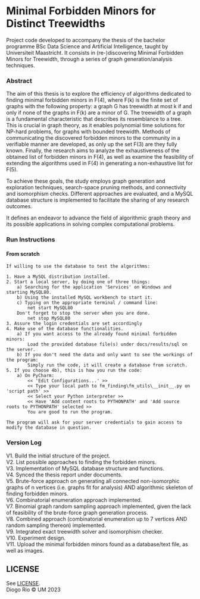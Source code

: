 # Minimal Forbidden Minors for Distinct Treewidths

Project code developed to accompany the thesis of the bachelor programme BSc Data Science and Artificial Intelligence, 
taught by Universiteit Maastricht. 
It consists in (re-)discovering Minimal Forbidden Minors for Treewidth, 
through a series of graph generation/analysis techniques.

### Abstract
The aim of this thesis is to explore the efficiency of algorithms dedicated to finding minimal forbidden minors in 
F(4), where F(k) is the finite set of graphs with the following property: a graph G has treewidth at most k if and 
only if none of the graphs in F(k) are a minor of G. The treewidth of a graph is a fundamental characteristic that 
describes its resemblance to a tree. This is crucial in graph theory, as it enables polynomial time solutions for 
NP-hard problems, for graphs with bounded treewidth. Methods of communicating the discovered forbidden minors to the 
community in a verifiable manner are developed, as only up the set F(3) are they fully known. Finally, the research 
aims to analyze the exhaustiveness of the obtained list of forbidden minors in F(4), as well as examine the 
feasibility of extending the algorithms used in F(4) in generating a non-exhaustive list for F(5).

To achieve these goals, the study employs graph generation and exploration techniques, search-space pruning methods, and 
connectivity and isomorphism checks. Different approaches are evaluated, and a MySQL database structure is implemented 
to facilitate the sharing of any research outcomes.

It defines an endeavor to advance the field of algorithmic 
graph theory and its possible applications in solving complex computational problems.


### Run Instructions
#### From scratch
```
If willing to use the database to test the algorithms:

1. Have a MySQL distribution installed.
2. Start a local server, by doing one of three things:
    a) Searching for the application 'Services' on Windows and starting MySQL80.
    b) Using the installed MySQL workbench to start it.
    c) Typing on the appropriate terminal / command line:
        net start MySQL80
    Don't forget to stop the server when you are done.
        net stop MySQL80
3. Assure the login credentials are set accordingly
4. Make use of the database functionalities.
    a) If you want access to the already found minimal forbidden minors:   
        Load the provided database file(s) under docs/results/sql on the server.
    b) If you don't need the data and only want to see the workings of the program:
        Simply run the code, it will create a database from scratch.
5. If you choose 4b), this is how you run the code:
    a) On PyCharm:
        << 'Edit Configurations...' >>
        << Type your local path to fm_finding\fm_utils\__init__.py on 'script path' >>
        << Select your Python interpreter >>
        << Have 'Add content roots to PYTHONPATH' and 'Add source roots to PYTHONPATH' selected >>
        You are good to run the program. 
        
The program will ask for your server credentials to gain access to modify the database in question.
```

### Version Log
V1. Build the initial structure of the project.\
V2. List possible approaches to finding the forbidden minors.\
V3. Implementation of MySQL database structure and functions.\
V4. Synced the thesis report under documents.\
V5. Brute-force approach on generating all connected non-isomorphic graphs of n vertices (i.e. graphs fit for analysis)
AND algorithmic skeleton of finding forbidden minors.\
V6. Combinatorial enumeration approach implemented.\
V7. Binomial graph random sampling approach implemented, given the lack of feasibility 
of the brute-force graph generation process.\
V8. Combined approach (combinatorial enumeration up to 7 vertices AND random sampling thereon) implemented.\
V9. Integrated exact treewidth solver and isomorphism checker.\
V10. Experiment design.\
V11. Upload the minimal forbidden minors found as a database/text file, as well as images.

## LICENSE
See [LICENSE](LICENSE).\
Diogo Rio © UM 2023 
